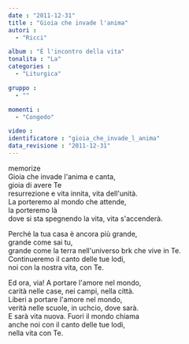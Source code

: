 ```yaml
---
date : "2011-12-31"
title : "Gioia che invade l'anima"
autori : 
  - "Ricci"

album : "È l'incontro della vita"
tonalita : "La"
categories : 
  - "Liturgica"

gruppo : 
  - ""

momenti : 
  - "Congedo"

video : 
identificatore : "gioia_che_invade_l_anima"
data_revisione : "2011-12-31"
---
```

  
  
  
  
  
  
  
  
  
memorize  
Gioia che invade l'anima e canta,  
gioia di avere Te  
resurrezione e vita innita, vita dell'unità.  
La porteremo al mondo che attende,  
la porteremo là  
dove si sta spegnendo la vita, vita s'accenderà.  
  
  
Perché la tua casa è ancora più grande,  
grande come sai tu,  
grande come la terra nell'universo brk che vive in Te.  
Continueremo il canto delle tue lodi,  
noi con la nostra vita, con Te.   
  
  
Ed ora, via! A portare l'amore nel mondo,  
carità nelle case, nei campi, nella città.  
Liberi a portare l'amore nel mondo,  
verità nelle scuole, in uchcio, dove sarà.  
E sarà vita nuova. Fuori il mondo chiama   
anche noi con il canto delle tue lodi,  
nella vita con Te.  
  
  
  
  
